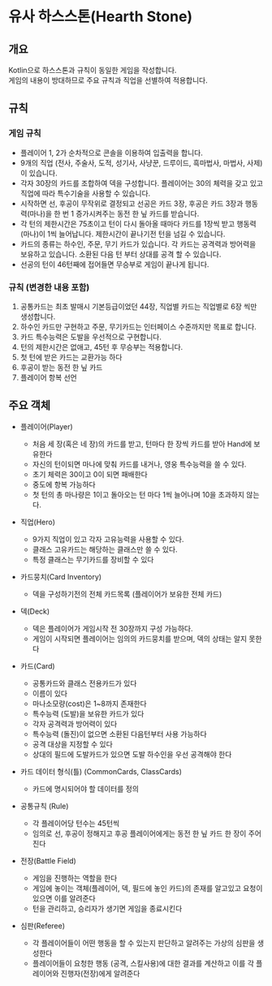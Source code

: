 # 유사 하스스톤(Hearth Stone)

## 개요

Kotlin으로 하스스톤과 규칙이 동일한 게임을 작성합니다.  
게임의 내용이 방대하므로 주요 규칙과 직업을 선별하여 적용합니다.  

## 규칙

### 게임 규칙

- 플레이어 1, 2가 순차적으로 콘솔을 이용하여 입출력을 합니다. 
- 9개의 직업 (전사, 주술사, 도적, 성기사, 사냥꾼, 드루이드, 흑마법사, 마법사, 사제)이 있습니다.
- 각자 30장의 카드를 조합하여 덱을 구성합니다. 플레이어는 30의 체력을 갖고 있고 직업에 따라 특수기술을 사용할 수 있습니다.
- 시작하면 선, 후공이 무작위로 결정되고 선공은 카드 3장, 후공은 카드 3장과 행동력(마나)을 한 번 1 증가시켜주는 동전 한 닢 카드를 받습니다.
- 각 턴의 제한시간은 75초이고 턴이 다시 돌아올 때마다 카드를 1장씩 받고 행동력(마나)이 1씩 늘어납니다. 제한시간이 끝나기전 턴을 넘길 수 있습니다.
- 카드의 종류는 하수인, 주문, 무기 카드가 있습니다. 각 카드는 공격력과 방어력을 보유하고 있습니다. 소환된 다음 턴 부터 상대를 공격 할 수 있습니다.
- 선공의 턴이 46턴째에 접어들면 무승부로 게임이 끝나게 됩니다.

### 규칙 (변경한 내용 포함)

1. 공통카드는 최초 발매시 기본등급이었던 44장, 직업별 카드는 직업별로 6장 씩만 생성합니다.
1. 하수인 카드만 구현하고 주문, 무기카드는 인터페이스 수준까지만 목표로 합니다.
1. 카드 특수능력은 도발을 우선적으로 구현합니다.
1. 턴의 제한시간은 없애고, 45턴 후 무승부는 적용합니다.
1. 첫 턴에 받은 카드는 교환가능 하다
1. 후공이 받는 동전 한 닢 카드
1. 플레이어 항복 선언

## 주요 객체

- 플레이어(Player)
  - 처음 세 장(혹은 네 장)의 카드를 받고, 턴마다 한 장씩 카드를 받아 Hand에 보유한다
  - 자신의 턴이되면 마나에 맞춰 카드를 내거나, 영웅 특수능력을 쓸 수 있다.
  - 초기 체력은 30이고 0이 되면 패배한다
  - 중도에 항복 가능하다
  - 첫 턴의 총 마나량은 1이고 돌아오는 턴 마다 1씩 늘어나며 10을 초과하지 않는다.
  
- 직업(Hero)
  - 9가지 직업이 있고 각자 고유능력을 사용할 수 있다.
  - 클래스 고유카드는 해당하는 클래스만 쓸 수 있다.
  - 특정 클래스는 무기카드를 장비할 수 있다
  
- 카드뭉치(Card Inventory)
  - 덱을 구성하기전의 전체 카드목록 (플레이어가 보유한 전체 카드)
  
- 덱(Deck)
  - 덱은 플레이어가 게임시작 전 30장까지 구성 가능하다.
  - 게임이 시작되면 플레이어는 임의의 카드뭉치를 받으며, 덱의 상태는 알지 못한다
  
- 카드(Card)
  - 공통카드와 클래스 전용카드가 있다
  - 이름이 있다
  - 마나소모량(cost)은 1~8까지 존재한다
  - 특수능력 (도발)을 보유한 카드가 있다
  - 각자 공격력과 방어력이 있다
  - 특수능력 (돌진)이 없으면 소환된 다음턴부터 사용 가능하다
  - 공격 대상을 지정할 수 있다
  - 상대의 필드에 도발카드가 있으면 도발 하수인을 우선 공격해야 한다
  
- 카드 데이터 형식(틀) (CommonCards, ClassCards)
  - 카드에 명시되어야 할 데이터를 정의
  
- 공통규칙 (Rule)
  - 각 플레이어당 턴수는 45턴씩
  - 임의로 선, 후공이 정해지고 후공 플레이어에게는 동전 한 닢 카드 한 장이 주어진다
  
- 전장(Battle Field)
  - 게임을 진행하는 역할을 한다
  - 게임에 놓이는 객체(플레이어, 덱, 필드에 놓인 카드)의 존재를 알고있고 요청이 있으면 이를 알려준다
  - 턴을 관리하고, 승리자가 생기면 게임을 종료시킨다

- 심판(Referee)
  - 각 플레이어들이 어떤 행동을 할 수 있는지 판단하고 알려주는 가상의 심판을 생성한다
  - 플레이어들이 요청한 행동 (공격, 스킬사용)에 대한 결과를 계산하고 이를 각 플레이어와 진행자(전장)에게 알려준다  
